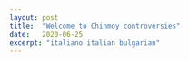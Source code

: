 ```yaml
---
layout: post
title:  "Welcome to Chinmoy controversies"
date:   2020-06-25
excerpt: "italiano italian bulgarian"
---
```

